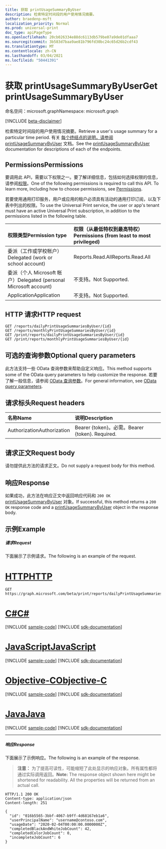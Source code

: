 ```yaml
---
title: 获取 printUsageSummaryByUser
description: 检索特定时间段的用户使用情况摘要。
author: braedenp-msft
localization_priority: Normal
ms.prod: universal-print
doc_type: apiPageType
ms.openlocfilehash: 20cb026334e88dc6113db579be07a9de01dfaaa7
ms.sourcegitcommit: 3b583d7baa9ae81b796fd30bc24c65d26b2cdf43
ms.translationtype: MT
ms.contentlocale: zh-CN
ms.lasthandoff: 03/04/2021
ms.locfileid: "50441391"
---
```

# <a name="get-printusagesummarybyuser"></a><span data-ttu-id="31719-103">获取 printUsageSummaryByUser</span><span class="sxs-lookup"><span data-stu-id="31719-103">Get printUsageSummaryByUser</span></span>

<span data-ttu-id="31719-104">命名空间：microsoft.graph</span><span class="sxs-lookup"><span data-stu-id="31719-104">Namespace: microsoft.graph</span></span>

[!INCLUDE [beta-disclaimer](../../includes/beta-disclaimer.md)]

<span data-ttu-id="31719-105">检索特定时间段的用户使用情况摘要。</span><span class="sxs-lookup"><span data-stu-id="31719-105">Retrieve a user's usage summary for a particular time period.</span></span> <span data-ttu-id="31719-106">有关 [每个终结点的说明，请参阅 printUsageSummaryByUser](../resources/printUsageSummaryByUser.md) 文档。</span><span class="sxs-lookup"><span data-stu-id="31719-106">See the [printUsageSummaryByUser](../resources/printUsageSummaryByUser.md) documentation for descriptions of each of the endpoints.</span></span>

## <a name="permissions"></a><span data-ttu-id="31719-107">Permissions</span><span class="sxs-lookup"><span data-stu-id="31719-107">Permissions</span></span>
<span data-ttu-id="31719-p102">要调用此 API，需要以下权限之一。要了解详细信息，包括如何选择权限的信息，请参阅[权限](/graph/permissions-reference)。</span><span class="sxs-lookup"><span data-stu-id="31719-p102">One of the following permissions is required to call this API. To learn more, including how to choose permissions, see [Permissions](/graph/permissions-reference).</span></span>

<span data-ttu-id="31719-110">若要使用通用打印服务，用户或应用的租户必须具有活动的通用打印订阅，以及下表中列出的权限。</span><span class="sxs-lookup"><span data-stu-id="31719-110">To use the Universal Print service, the user or app's tenant must have an active Universal Print subscription, in addition to the permissions listed in the following table.</span></span>

|<span data-ttu-id="31719-111">权限类型</span><span class="sxs-lookup"><span data-stu-id="31719-111">Permission type</span></span> | <span data-ttu-id="31719-112">权限（从最低特权到最高特权）</span><span class="sxs-lookup"><span data-stu-id="31719-112">Permissions (from least to most privileged)</span></span> |
|:---------------|:--------------------------------------------|
|<span data-ttu-id="31719-113">委派（工作或学校帐户）</span><span class="sxs-lookup"><span data-stu-id="31719-113">Delegated (work or school account)</span></span>| <span data-ttu-id="31719-114">Reports.Read.All</span><span class="sxs-lookup"><span data-stu-id="31719-114">Reports.Read.All</span></span> |
|<span data-ttu-id="31719-115">委派（个人 Microsoft 帐户）</span><span class="sxs-lookup"><span data-stu-id="31719-115">Delegated (personal Microsoft account)</span></span>|<span data-ttu-id="31719-116">不支持。</span><span class="sxs-lookup"><span data-stu-id="31719-116">Not Supported.</span></span>|
|<span data-ttu-id="31719-117">Application</span><span class="sxs-lookup"><span data-stu-id="31719-117">Application</span></span>|<span data-ttu-id="31719-118">不支持。</span><span class="sxs-lookup"><span data-stu-id="31719-118">Not Supported.</span></span>|

## <a name="http-request"></a><span data-ttu-id="31719-119">HTTP 请求</span><span class="sxs-lookup"><span data-stu-id="31719-119">HTTP request</span></span>
<!-- { "blockType": "ignored" } -->
```http
GET /reports/dailyPrintUsageSummariesByUser/{id}
GET /reports/monthlyPrintUsageSummariesByUser/{id}
GET /print/reports/dailyPrintUsageSummariesByUser/{id}
GET /print/reports/monthlyPrintUsageSummariesByUser/{id}
```

## <a name="optional-query-parameters"></a><span data-ttu-id="31719-120">可选的查询参数</span><span class="sxs-lookup"><span data-stu-id="31719-120">Optional query parameters</span></span>
<span data-ttu-id="31719-121">此方法支持一些 OData 查询参数来帮助自定义响应。</span><span class="sxs-lookup"><span data-stu-id="31719-121">This method supports some of the OData query parameters to help customize the response.</span></span> <span data-ttu-id="31719-122">若要了解一般信息，请参阅 [OData 查询参数](/graph/query-parameters)。</span><span class="sxs-lookup"><span data-stu-id="31719-122">For general information, see [OData query parameters](/graph/query-parameters).</span></span>

## <a name="request-headers"></a><span data-ttu-id="31719-123">请求标头</span><span class="sxs-lookup"><span data-stu-id="31719-123">Request headers</span></span>
| <span data-ttu-id="31719-124">名称</span><span class="sxs-lookup"><span data-stu-id="31719-124">Name</span></span>      |<span data-ttu-id="31719-125">说明</span><span class="sxs-lookup"><span data-stu-id="31719-125">Description</span></span>|
|:----------|:----------|
| <span data-ttu-id="31719-126">Authorization</span><span class="sxs-lookup"><span data-stu-id="31719-126">Authorization</span></span> | <span data-ttu-id="31719-p104">Bearer {token}。必需。</span><span class="sxs-lookup"><span data-stu-id="31719-p104">Bearer {token}. Required.</span></span> |

## <a name="request-body"></a><span data-ttu-id="31719-129">请求正文</span><span class="sxs-lookup"><span data-stu-id="31719-129">Request body</span></span>
<span data-ttu-id="31719-130">请勿提供此方法的请求正文。</span><span class="sxs-lookup"><span data-stu-id="31719-130">Do not supply a request body for this method.</span></span>
## <a name="response"></a><span data-ttu-id="31719-131">响应</span><span class="sxs-lookup"><span data-stu-id="31719-131">Response</span></span>
<span data-ttu-id="31719-132">如果成功，此方法在响应正文中返回响应代码和 `200 OK` [printUsageSummaryByUser](../resources/printusagesummarybyuser.md) 对象。</span><span class="sxs-lookup"><span data-stu-id="31719-132">If successful, this method returns a `200 OK` response code and a [printUsageSummaryByUser](../resources/printusagesummarybyuser.md) object in the response body.</span></span>
## <a name="example"></a><span data-ttu-id="31719-133">示例</span><span class="sxs-lookup"><span data-stu-id="31719-133">Example</span></span>
##### <a name="request"></a><span data-ttu-id="31719-134">请求</span><span class="sxs-lookup"><span data-stu-id="31719-134">Request</span></span>
<span data-ttu-id="31719-135">下面展示了示例请求。</span><span class="sxs-lookup"><span data-stu-id="31719-135">The following is an example of the request.</span></span>

# <a name="http"></a>[<span data-ttu-id="31719-136">HTTP</span><span class="sxs-lookup"><span data-stu-id="31719-136">HTTP</span></span>](#tab/http)
<!-- {
  "blockType": "request",
  "name": "get_printUsageSummaryByUser"
}-->
```msgraph-interactive
GET https://graph.microsoft.com/beta/print/reports/dailyPrintUsageSummariesByUser/{id}
```
# <a name="c"></a>[<span data-ttu-id="31719-137">C#</span><span class="sxs-lookup"><span data-stu-id="31719-137">C#</span></span>](#tab/csharp)
[!INCLUDE [sample-code](../includes/snippets/csharp/get-printusagesummarybyuser-csharp-snippets.md)]
[!INCLUDE [sdk-documentation](../includes/snippets/snippets-sdk-documentation-link.md)]

# <a name="javascript"></a>[<span data-ttu-id="31719-138">JavaScript</span><span class="sxs-lookup"><span data-stu-id="31719-138">JavaScript</span></span>](#tab/javascript)
[!INCLUDE [sample-code](../includes/snippets/javascript/get-printusagesummarybyuser-javascript-snippets.md)]
[!INCLUDE [sdk-documentation](../includes/snippets/snippets-sdk-documentation-link.md)]

# <a name="objective-c"></a>[<span data-ttu-id="31719-139">Objective-C</span><span class="sxs-lookup"><span data-stu-id="31719-139">Objective-C</span></span>](#tab/objc)
[!INCLUDE [sample-code](../includes/snippets/objc/get-printusagesummarybyuser-objc-snippets.md)]
[!INCLUDE [sdk-documentation](../includes/snippets/snippets-sdk-documentation-link.md)]

# <a name="java"></a>[<span data-ttu-id="31719-140">Java</span><span class="sxs-lookup"><span data-stu-id="31719-140">Java</span></span>](#tab/java)
[!INCLUDE [sample-code](../includes/snippets/java/get-printusagesummarybyuser-java-snippets.md)]
[!INCLUDE [sdk-documentation](../includes/snippets/snippets-sdk-documentation-link.md)]

---

##### <a name="response"></a><span data-ttu-id="31719-141">响应</span><span class="sxs-lookup"><span data-stu-id="31719-141">Response</span></span>
<span data-ttu-id="31719-142">下面展示了示例响应。</span><span class="sxs-lookup"><span data-stu-id="31719-142">The following is an example of the response.</span></span>
><span data-ttu-id="31719-p105">**注意：** 为了提高可读性，可能缩短了此处显示的响应对象。所有属性都将通过实际调用返回。</span><span class="sxs-lookup"><span data-stu-id="31719-p105">**Note:** The response object shown here might be shortened for readability. All the properties will be returned from an actual call.</span></span>
<!-- {
  "blockType": "response",
  "truncated": true,
  "@odata.type": "microsoft.graph.printUsageSummaryByUser"
} -->
```http
HTTP/1.1 200 OK
Content-type: application/json
Content-length: 251

{
  "id": "016b5565-3bbf-4067-b9ff-4d68167eb1a6",
  "userPrincipalName": "username@contoso.com",
  "usageDate": "2020-02-04T00:00:00.0000000Z",
  "completedBlackAndWhiteJobCount": 42,
  "completedColorJobCount": 0,
  "incompleteJobCount": 6
}
```

<!-- uuid: 8fcb5dbc-d5aa-4681-8e31-b001d5168d79
2015-10-25 14:57:30 UTC -->
<!-- {
  "type": "#page.annotation",
  "description": "Get printUsageSummaryByUser",
  "keywords": "",
  "section": "documentation",
  "tocPath": ""
}-->

